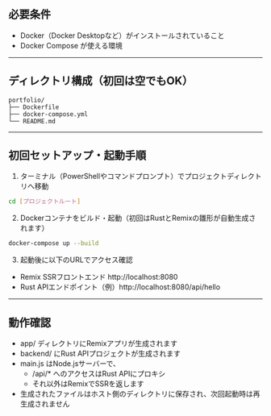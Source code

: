 ## 必要条件

- Docker（Docker Desktopなど）がインストールされていること
- Docker Compose が使える環境

---

## ディレクトリ構成（初回は空でもOK）
```
portfolio/
├── Dockerfile
├── docker-compose.yml
└── README.md
```

---

## 初回セットアップ・起動手順

1. ターミナル（PowerShellやコマンドプロンプト）でプロジェクトディレクトリへ移動

```bash
cd [プロジェクトルート]
```

2. Dockerコンテナをビルド・起動（初回はRustとRemixの雛形が自動生成されます）

```bash
docker-compose up --build
```

3. 起動後に以下のURLでアクセス確認

- Remix SSRフロントエンド http://localhost:8080
- Rust APIエンドポイント（例）http://localhost:8080/api/hello

---

## 動作確認
- app/ ディレクトリにRemixアプリが生成されます
- backend/ にRust APIプロジェクトが生成されます
- main.js はNode.jsサーバーで、
  - /api/* へのアクセスはRust APIにプロキシ
  - それ以外はRemixでSSRを返します
- 生成されたファイルはホスト側のディレクトリに保存され、次回起動時は再生成されません